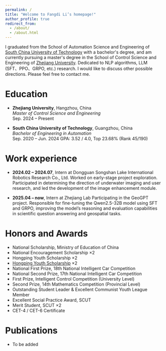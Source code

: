 ```yaml
---
permalink: /
title: "Welcome to Fangdi Li’s homepage!"
author_profile: true
redirect_from: 
  - /about/
  - /about.html
---
```

I graduated from the School of Automation Science and Engineering of [South China University of Technology](https://www.scut.edu.cn/new/) with a bachelor's degree, and am currently pursuing a master's degree in the School of Control Science and Engineering of [Zhejiang University](https://www.zju.edu.cn/).
Dedicated to NLP algorithms, LLM (SFT、PPO、GRPO, etc.) research. I would like to discuss other possible directions. Please feel free to contact me.

Education
======
- **Zhejiang University**, Hangzhou, China  
  *Master of Control Science and Engineering*  
  Sep. 2024 – Present

- **South China University of Technology**, Guangzhou, China  
  *Bachelor of Engineering in Automation*  
  Sep. 2020 – Jun. 2024
  GPA: 3.52 / 4.0, Top 23.68% (Rank 45/190)

Work experience
======
- **2024.02 – 2024.07**, Intern at Dongguan Songshan Lake International Robotics Research Co., Ltd.
Worked on early-stage project exploration. Participated in determining the direction of underwater imaging and user research, and led the development of the image enhancement module.

- **2025.04 – now**, Intern at Zhejiang Lab
Participating in the GeoGPT project. Responsible for fine-tuning the Qwen2.5-32B model using SFT and GRPO, improving the model’s reasoning and evaluation capabilities in scientific question answering and geospatial tasks.

Honors and Awards
======
- National Scholarship, Ministry of Education of China
- National Encouragement Scholarship ×2
- Hongping Youth Scholarship ×2
- [Hongping Youth Scholarship](https://www2.scut.edu.cn/youth/2025/0512/c25651a590585/page.htm) ×2  
- National First Prize, 18th National Intelligent Car Competition
- National Second Prize, 17th National Intelligent Car Competition
- First Prize, Intelligent Control Competition (University Level)
- Second Prize, 14th Mathematics Competition (Provincial Level)
- Outstanding Student Leader & Excellent Communist Youth League Member
- Excellent Social Practice Award, SCUT
- Merit Student, SCUT ×2
- CET-4 / CET-6 Certificate


Publications
======
- To be added

